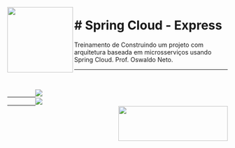 <p><img src="https://user-images.githubusercontent.com/63436406/128036531-169bb0da-1a67-48f1-a286-f5cd8a187121.png" align="left" height="150px" width="150px">
   <h1># Spring Cloud - Express</h1> 
      Treinamento de Construindo um projeto com arquitetura baseada em microsserviços usando Spring Cloud. 
      Prof. Oswaldo Neto.
</p>      

---

  <br>
      <code><a href="https:/discord.com">
         <img src="https://img.shields.io/badge/Léo Albergaria%20-%237289DA.svg?&style=for-the-badge&logo=discord&logoColor=white" /></a></code>
      <code><a href="https://www.linkedin.com/in/adm-leo-albergaria/">
         <img src="https://img.shields.io/badge/linkedin%20-%230077B5.svg?&style=for-the-badge&logo=linkedin&logoColor=white" /></a></code>
  <br>     

  <a href="https://www.digitalinnovation.one/">
     <img src="https://user-images.githubusercontent.com/63436406/127776292-9ec4809a-1137-4dc8-b493-7de0186fd55c.png" align="right" height="80px" width="250px" ></a>
